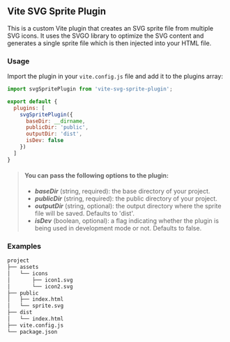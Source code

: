 ## Vite SVG Sprite Plugin

This is a custom Vite plugin that creates an SVG sprite file from multiple SVG icons. It uses the SVGO library to optimize the SVG content and generates a single sprite file which is then injected into your HTML file.

### Usage

Import the plugin in your `vite.config.js` file and add it to the plugins array:

```javascript
import svgSpritePlugin from 'vite-svg-sprite-plugin';

export default {
  plugins: [
    svgSpritePlugin({
      baseDir: __dirname,
      publicDir: 'public',
      outputDir: 'dist',
      isDev: false
    })
  ]
}
```

> #### You can pass the following options to the plugin:
> - ***baseDir*** (string, required): the base directory of your project.
> - ***publicDir*** (string, required): the public directory of your project.
> - ***outputDir*** (string, optional): the output directory where the sprite file will be saved. Defaults to 'dist'.
> - ***isDev*** (boolean, optional): a flag indicating whether the plugin is being used in development mode or not. Defaults to false.
    
### Examples

```bash
project
├── assets
│   └── icons
│       ├── icon1.svg
│       └── icon2.svg
├── public
│   ├── index.html
│   └── sprite.svg
├── dist
│   └── index.html
├── vite.config.js
└── package.json
```

    
